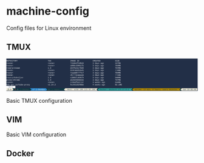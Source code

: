 # machine-config
Config files for Linux environment


## TMUX

![](tmux-statusbar.png)

Basic TMUX configuration


## VIM

Basic VIM configuration


## Docker


